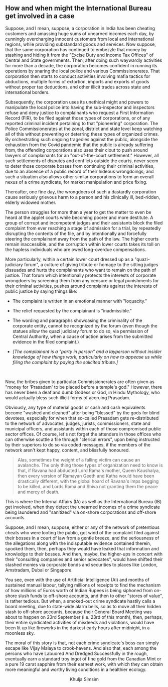 ## How and when might the International Bureau get involved in a case


Suppose, and I mean, suppose, a corporation in India has been cheating customers and amassing huge sums of unearned incomes each day, by cunningly overcharging innocent customers from local and international regions, while providing substandard goods and services. Now suppose, that the same corporation has continued to embezzle that money by stashing and hiding it from the "Excise Duty and Income Tax Offices" of Central and State governments. Then, after doing such waywardly activities for more than a decade, the corporation becomes confident in running its operations by snaring the local police and various Commissionerates. That corporation then starts to conduct activities involving mafia tactics for abductions, multiple forms of extortion, imports and exports of goods without proper tax deductions, and other illicit trades across state and international borders. 

Subsequently, the corporation uses its unethical might and powers to manipulate the local police into having the sub-inspector and inspectors refuse and deny justice to complainants who request a First Information Record (FIR), to be filed against those types of corporations, or of any reported criminal incident pertaining to that "pioneering" corporation. The Police Commissionerates at the zonal, district and state level keep watching all of this without preventing or deterring these types of organized crimes. By orchestrating such ongoing tragedies against the public, alongside the exhaustion from the Covid pandemic that the public is already suffering from, the offending corporations also uses their clout to push around lawyers of complainants for an "out-of-the-court settlement." However, all such settlements of disputes and conflicts outside the courts, never seem to deter those corporate bosses from continuing their criminal activities, due to an absence of a public record of their hideous wrongdoings; and such a situation also allows other similar corporations to form an overall nexus of a crime syndicate, for market manipulation and price fixing.  

Thereafter, one fine day, the wrongdoers of such a dastardly corporation cause seriously grievous harm to a person and his clinically ill, bed-ridden, elderly widowed mother. 

The person struggles for more than a year to get the matter to even be heard at the applet courts while becoming poorer and more destitute. A group of corrupt and incompetent judges and their assistants block the filed complaint from ever reaching a stage of admission for a trial, by repeatedly disrupting the contents of the file, and by intentionally and forcefully steering the complainant away from the path of the law. The higher courts remain inaccessible, and the corruption within lower courts takes its toll on the hapless individuals who are owed long-overdue compensations. 

More particularly, within a certain lower court dressed up as a "quazi-judiciary forum", a culture of giving tribute or homage to the sitting judges dissuades and hurts the complainants who want to remain on the path of justice. That forum which intentionally protects the interests of corporate wrongdoers by screening them from any censure or legal punishments for their criminal activities, pushes around complaints against the interests of public justice by saying things like:

- The complaint is written in an emotional manner with "loquacity." 

- The relief requested by the complainant is "inadmissible." 

- The wording and paragraphs showcasing the criminality of the corporate entity, cannot be recognized by the forum (even though the statues allow the quazi judiciary forum to do so, via permission of Central Authority, when a cause of action arises from the submitted evidence in the filed complaint.) 
- *[The complainant is a "party in person" and a layperson without insider knowledge of how things work, particularly on how to appease us while filing the complaint by paying the solicited tribute.]* 

<br>  

Now, the bribes given to particular Commissionerates are often given as "money for 'Prasadam' to be placed before a temple's god." However, there has never been a deaf and dumb Godess or God, in Hindu Mythology, who would actually bless such illicit forms of accruing Prasadam. 

Obviously, any type of material goods or cash and cash equivalents become "washed and cleaned" after being "blessed" by the gods for blind devotees, especially for when that so-called Prasadam gets re-distributed to the network of advocates, judges, jurists, commissioners, state and municipal officers, and assistants within each of those compromised public sector offices. Of course, let's not forget the attenders in those offices who can otherwise scuttle a file through "clerical errors", upon being instructed by their superiors to do so via coded messages, if the members of the network aren't kept happy, content, and blissfully honoured. 

>Alas, sometimes the weight of a falling victim can cause an avalanche. The only thing those types of organization need to know is that, if Ravana had abducted Lord Rama's mother, Queen Kaushalya, then every version of Ramayan Geeth and Katha would have been drastically different, with the global hoard of Ravana's imps begging to be killed, and Lords Rama and Shiva not granting them the peace and mercy of death. 

This is where the Internal Affairs (IA) as well as the International Bureau (IB) get involved, when they detect the unearned incomes of a crime syndicate being laundered and "sanitized" via on-shore corporations and off-shore accounts. 

Suppose, and I mean, suppose, either or any of the network of pretentious cheats who were looting the public, got wind of the complaint filed against their bosses in a court of law from a gentle breeze, and the seriousness of the allegations along with the indisputable evidence contained therein, spooked them, then, perhaps they would have leaked that information and knowledge to their bosses. And then, maybe, the higher-ups in concert with their "consulting companies and senior advocates", would have shifted their stashed monies via corporate bonds and securities to places like London, Amstradam, Dubai or Singapore. 

You see, even with the use of Artificial Intelligence (AI) and months of sustained manual labour, tallying millions of receipts to find the mechanism of how millions of Euros worth of Indian Rupees is being siphoned from on-shore slush funds to off-shore accounts, and then to other "stores of value", is rather tedious. But when, a smoked-out crime syndicate hastily calls a board meeting, due to state-wide alarm bells, so as to move all their hidden stash to off-shore accounts, because their General Board Meeting was about to happen on 23rd September (i.e. 23rd of this month), then, perhaps, their entire syndicated activities of misdeeds and violations, would have been lit up like fireworks in the darkest early hours after midnight, in a moonless sky.    

The moral of this story is that, not each crime syndicate's boss can simply escape like Vijay Malaya to crook-havens. And also that, each among the persons who have Labuored And Dredged Successfully in the rough, eventually earn a standard troy ingot of fine gold from the Canadian Mint or a pure 19 carat sapphire from their earnest work, with which they can obtain more meaningful and worthy living conditions in a healthier ecology. 

<div align="center">
<p>Khulja Simsim</p> 
</div>